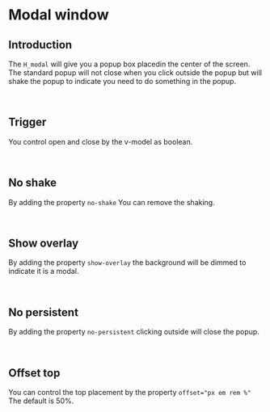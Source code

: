 # Modal window

## Introduction

The `H_modal` will give you a popup box placedin the center of the screen.<br>
The standard popup will not close when you click outside the popup but will shake the popup to indicate you need to do something in the popup.

<br>

## Trigger

You control open and close by the v-model as boolean.

<hhl-live-editor title="" htmlCode='
    <template>
      <H_row>
        <H_btn @click="modal = true">Modal</H_btn>
        <H_modal v-model="modal">
          <H_col class="col-bg-1 shadow-2">
            <div>----- This is the content. -----</div>
            <H_btn size="sm" @click="modal = false">
            CLOSE
            </H_btn>
          </H_col>
        </H_modal>
      </H_row>
    </template>
    <script>
      const modal = ref(false)
      return { modal }
    </script>
'>
</hhl-live-editor>

<br>

## No shake

By adding the property `no-shake` You can remove the shaking.

<hhl-live-editor title="" htmlCode='
    <template>
      <H_row>
        <H_btn @click="modal = true">Modal</H_btn>
        <H_modal v-model="modal" no-shake>
         <H_col  class="col-bg-1 shadow-2">
            <div>----- This is the content. -----</div>
            <H_btn size="sm" 
              @click="modal = false" 
              class="flx-self-align-end mt-25 col-ok" >
            CLOSE
            </H_btn>
          </H_col>
        </H_modal>
      </H_row>
    </template>
    <script>
      const modal = ref(false)
      return { modal }
    </script>
'>
</hhl-live-editor>

<br>

## Show overlay

By adding the property `show-overlay` the background will be dimmed to indicate it is a modal.

<hhl-live-editor title="" htmlCode='
    <template>
      <H_row>
        <H_btn @click="modal = true">Modal</H_btn>
        <H_modal v-model="modal" show-overlay>
          <H_col class="col-bg-1 shadow-2">
            <div>----- This is the content. -----</div>
            <H_btn size="sm" 
              @click="modal = false" 
              class="flx-self-align-end mt-25 col-ok" >
            CLOSE
            </H_btn>
          </H_col>
        </H_modal>
      </H_row>
    </template>
    <script>
      const modal = ref(false)
      return { modal }
    </script>
'>
</hhl-live-editor>

<br>

## No persistent

By adding the property `no-persistent` clicking outside will close the popup.

<hhl-live-editor title="" htmlCode='
    <template>
      <H_row>
        <H_btn @click="modal = true">Modal</H_btn>
        <H_modal v-model="modal" no-persistent>
          <H_col class="col-bg-1 shadow-2">
            <div>----- This is the content. -----</div>
            <H_btn size="sm" 
              @click="modal = false" 
              class="flx-self-align-end mt-25 col-ok" >
            CLOSE
            </H_btn>
          </H_col>
        </H_modal>
      </H_row>
    </template>
    <script>
      const modal = ref(false)
      return { modal }
    </script>
'>
</hhl-live-editor>

<br>

## Offset top

You can control the top placement by the property `offset="px em rem %"`<br>
The default is 50%.

<hhl-live-editor title="" htmlCode='
    <template>
      <H_row>
        <H_btn @click="open(`start`)">offSet ({{offset}})</H_btn>
        <H_modal v-model="modal" :offset="offset">
          <H_col class="col-bg-1 shadow-2">
            <div>----- This is the content. -----</div>
            <H_btn size="sm" 
              @click="modal = false" 
              class="flx-self-align-end mt-25 col-ok" >
            CLOSE
            </H_btn>
          </H_col>
        </H_modal>
        <H_inputText label="OffSet." v-model="offset"/>
      </H_row>
    </template>
    <script>
      const modal = ref(false);
      const offset = ref("10%");
      function open(val) {
        modal.value = true;
      }
      return { modal, offset, open }
    </script>
'>
</hhl-live-editor>

<br>
<br>
<br>
<br>
